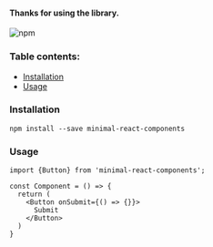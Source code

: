 #### Thanks for using the library.

![npm](https://img.shields.io/npm/v/minimal-react-components)

### Table contents:

- [Installation](#installation)
- [Usage](#usage)

### Installation

`npm install --save minimal-react-components`

### Usage

```
import {Button} from 'minimal-react-components';

const Component = () => {
  return (
    <Button onSubmit={() => {}}>
      Submit
    </Button>
  )
}
```
